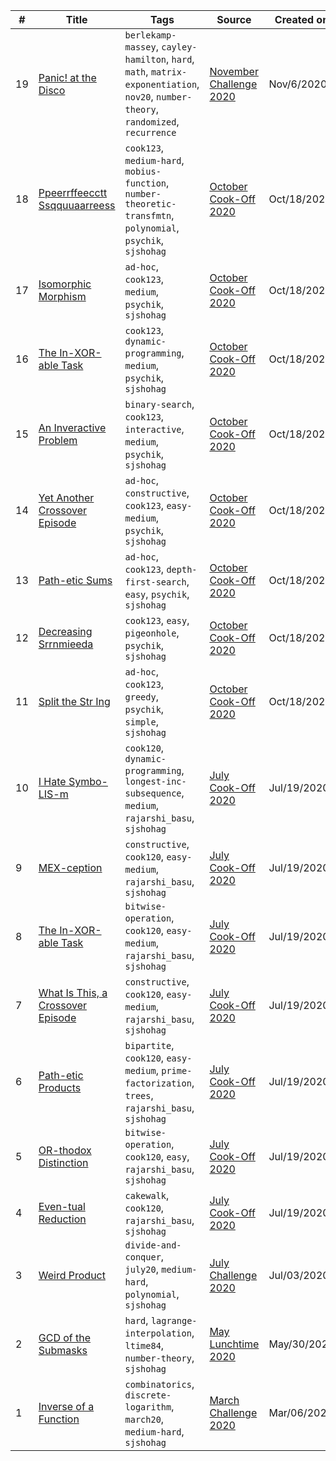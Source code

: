 | # | Title | Tags | Source | Created on |
|---| ----- | ---- | ------ | ------- |
19 | [Panic! at the Disco](https://www.codechef.com/NOV20A/problems/PANIC)| `berlekamp-massey`, `cayley-hamilton`, `hard`, `math`, `matrix-exponentiation`, `nov20`, `number-theory`, `randomized`, `recurrence` | [November Challenge 2020 ](https://www.codechef.com/NOV20A) | Nov/6/2020
18 | [Ppeerrffeecctt Ssqquuaarreess](https://www.codechef.com/PRACTICE/problems/PERFSQRS)| `cook123`, `medium-hard`, `mobius-function`, `number-theoretic-transfmtn`, `polynomial`, `psychik`, `sjshohag` | [October Cook-Off 2020](https://www.codechef.com/COOK123) | Oct/18/2020
17 | [Isomorphic Morphism](https://www.codechef.com/PRACTICE/problems/MORPH21)| `ad-hoc`, `cook123`, `medium`, `psychik`, `sjshohag` | [October Cook-Off 2020](https://www.codechef.com/COOK123) | Oct/18/2020
16 | [The In-XOR-able Task](https://www.codechef.com/PRACTICE/problems/XOXO)| `cook123`, `dynamic-programming`, `medium`, `psychik`, `sjshohag` | [October Cook-Off 2020](https://www.codechef.com/COOK123) | Oct/18/2020
15 | [An Inveractive Problem](https://www.codechef.com/PRACTICE/problems/INVERACT)| `binary-search`, `cook123`, `interactive`, `medium`, `psychik`, `sjshohag` | [October Cook-Off 2020](https://www.codechef.com/COOK123) | Oct/18/2020
14 | [Yet Another Crossover Episode](https://www.codechef.com/PRACTICE/problems/DIANE)| `ad-hoc`, `constructive`, `cook123`, `easy-medium`, `psychik`, `sjshohag` | [October Cook-Off 2020](https://www.codechef.com/COOK123) | Oct/18/2020
13 | [Path-etic Sums](https://www.codechef.com/PRACTICE/problems/PATHSUMS)| `ad-hoc`, `cook123`, `depth-first-search`, `easy`, `psychik`, `sjshohag` | [October Cook-Off 2020](https://www.codechef.com/COOK123) | Oct/18/2020
12 | [Decreasing Srrnmieeda](https://www.codechef.com/PRACTICE/problems/DECREM)| `cook123`, `easy`, `pigeonhole`, `psychik`, `sjshohag` | [October Cook-Off 2020](https://www.codechef.com/COOK123) | Oct/18/2020
11 | [Split the Str Ing](https://www.codechef.com/PRACTICE/problems/SPLITIT)| `ad-hoc`, `cook123`, `greedy`, `psychik`, `simple`, `sjshohag` | [October Cook-Off 2020](https://www.codechef.com/COOK123) | Oct/18/2020
10 | [I Hate Symbo-LIS-m](https://www.codechef.com/COOK120A/problems/EXTREME)| `cook120`, `dynamic-programming`, `longest-inc-subsequence`, `medium`, `rajarshi_basu`, `sjshohag`| [July Cook-Off 2020](https://www.codechef.com/COOK120A) | Jul/19/2020
9 | [MEX-ception](https://www.codechef.com/COOK120A/problems/TOTEM)| `constructive`, `cook120`, `easy-medium`, `rajarshi_basu`, `sjshohag`| [July Cook-Off 2020](https://www.codechef.com/COOK120A) | Jul/19/2020
8 | [The In-XOR-able Task](https://www.codechef.com/COOK120A/problems/XORCIST)| `bitwise-operation`, `cook120`, `easy-medium`, `rajarshi_basu`, `sjshohag`| [July Cook-Off 2020](https://www.codechef.com/COOK120A) | Jul/19/2020
7 | [What Is This, a Crossover Episode](https://www.codechef.com/COOK120A/problems/BOJACK)| `constructive`, `cook120`, `easy-medium`, `rajarshi_basu`, `sjshohag`| [July Cook-Off 2020](https://www.codechef.com/COOK120A) | Jul/19/2020
6 | [Path-etic Products](https://www.codechef.com/COOK120A/problems/PATHETIC)| `bipartite`, `cook120`, `easy-medium`, `prime-factorization`, `trees`, `rajarshi_basu`, `sjshohag`| [July Cook-Off 2020](https://www.codechef.com/COOK120A) | Jul/19/2020
5 | [OR-thodox Distinction](https://www.codechef.com/problems/ORTHODOX)| `bitwise-operation`, `cook120`, `easy`, `rajarshi_basu`, `sjshohag`| [July Cook-Off 2020](https://www.codechef.com/COOK120A) | Jul/19/2020
4 | [Even-tual Reduction](https://www.codechef.com/COOK120A/problems/EVENTUAL)| `cakewalk`, `cook120`, `rajarshi_basu`, `sjshohag`| [July Cook-Off 2020](https://www.codechef.com/COOK120A) | Jul/19/2020
3 | [Weird Product](https://www.codechef.com/JULY20A/problems/WEIRDMUL)| `divide-and-conquer`, `july20`, `medium-hard`, `polynomial`, `sjshohag`| [July Challenge 2020](https://www.codechef.com/JULY20A) | Jul/03/2020
2 | [GCD of the Submasks ](https://www.codechef.com/LTIME84A/problems/GCDMASK)| `hard`, `lagrange-interpolation`, `ltime84`, `number-theory`, `sjshohag`| [May Lunchtime 2020](https://www.codechef.com/LTIME84A) | May/30/2020
1 | [Inverse of a Function](https://www.codechef.com/PRACTICE/problems/INVXOR)| `combinatorics`, `discrete-logarithm`, `march20`, `medium-hard`, `sjshohag`| [March Challenge 2020](https://www.codechef.com/MARCH20A) | Mar/06/2020
